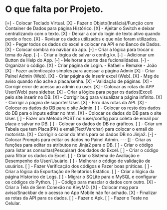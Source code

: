# O que falta por Projeto.

[=] - Colocar Teclado Virtual.
[X] - Fazer o Objeto(Instâcia)/Função com Container de Dados para página Histórico.
[X] - Ajeitar o Switch e deixar centralizando com o texto.
[X] - Deixar a cor do login de texto ativo quando perde o foco.
[X] - Revisar os dados utilizados e que não foram utilizados.
[X] - Pegar todos os dados do excel e colocar na API e no Banco de Dados.
[X] - Colocar sombra no navbar do app.
[-] - Criar a lógica para trocar o tema do App.
[-] - Criar a lógica de salvar o config.kv.
[-] - Adicionar um Button de Help do App.
[-] - Melhorar a parte das fucionalidades.
[-] - Organizar o código.
[X] - Criar página de Login. - Rafael = Remake - João
[X] - Fazer autenticação simples para acessar a página Admin
[X] - Criar Painel Admin (Web).
[X] - Criar página de Inserir excel (Web).
[X] - Msg de aviso quando não ache a placa/senha.
[X] - Validação de páginas.
[X] - Corrigir error de acesso ao admin ou user.
[X] - Colocar as rotas do APP User(Web) para sidebar. 
[X] - Criar a lógica para pegar os dados(Excel) pelo site inserir no DB.
[X] - Corrigir bug para visualizar a página infinito.
[X] - Corrigir a página de suporter User.
[X] - Erro das rotas da API.
[X] - Colocar os dados do DB para o site Admin.
[ ] - Colocar os resto dos dados do DB para o inputs editar no html.
[X] - Colocar os dados do DB para o site User.
[ ] - Fazer um Método POST no /user/config para coleta de email por placa e salvar no DB.
[ ] - Colocar os dados do DB no gráficos.
[ ] - Criar um Tabela que tem Placa(PK) e email(Text/Varchar) para colocar o email do motorista.
[X] - Corrigir o color do htmls para os dados DB no Jinja2.
[-] - Colocar Prompts para editar os dados no Painel Admin.
--- [] - Criar as funções para editar os atributos no Jinja2 para o DB.
[ ] - Criar o código para listar as consultas(Pesquisar) dos dados do Excel.
[ ] - Criar o código para filtrar os dados do Excel.
[ ] - Criar o Sistema de Avaliação e Desempenho do User/Usuário.
[ ] - Melhorar o código de validação de usuários.
[ ] - Fazer Verificação dos códigos e Fazer boas práticas.
[ ] - Criar a lógica da Exportação de Relatórios Estático.
[ ] - Criar a lógica da página Historico de Logs.
[ ] - Migrar o SQLite para o MySQL e configurar os códigos do Python.
[ ] - Código para mesclar o dados com outro.
[X] - Criar a Tela de Sem Conexão no KivyMD.
[X] - Colocar msg para avisa/Snackbar de o acesso no App Mobile não for achado.
[X] - Finalizar as rotas da API para os dados.
[ ] - Fazer o Apk.
[ ] - Fazer o Teste no Celular.
